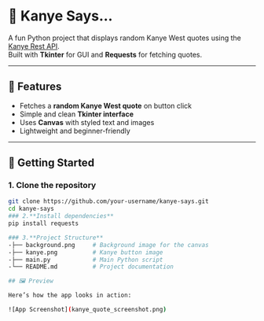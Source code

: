 # 🎤 Kanye Says...

A fun Python project that displays random Kanye West quotes using the [Kanye Rest API](https://kanye.rest).  
Built with **Tkinter** for GUI and **Requests** for fetching quotes.

---

## 📌 Features
- Fetches a **random Kanye West quote** on button click  
- Simple and clean **Tkinter interface**  
- Uses **Canvas** with styled text and images  
- Lightweight and beginner-friendly  

---

## 🚀 Getting Started

### 1. Clone the repository
```bash
git clone https://github.com/your-username/kanye-says.git
cd kanye-says
### 2.**Install dependencies**
pip install requests

### 3.**Project Structure**
-├── background.png     # Background image for the canvas
-├── kanye.png          # Kanye button image
-├── main.py            # Main Python script
-└── README.md          # Project documentation

## 🖼️ Preview

Here’s how the app looks in action:

![App Screenshot](kanye_quote_screenshot.png)

